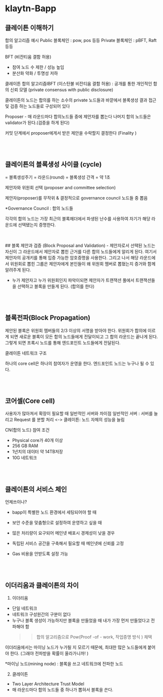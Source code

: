 # klaytn-Bapp



## 클레이튼 이해하기

합의 알고리즘 예시
Public 블록체인 : pow, pos 등등
Private 블록체인 : pBFT, Raft 등등

BFT (비잔티움 결함 허용)
- 참여 노드 수 제한 / 성능 높임
- 분산화 약화 / 투명성 저하

클레이튼 합의 알고리즘IBFT
(이스탄불 비잔티움 결함 허용)
: 공개를 통한 개인적인 합의 신뢰 모델 (private consensus with public disclosure)

클레이튼의 노드는
합의를 하는 소수의 private 노드들과
바깥에서 블록생성 결과 접근 및 검증 하는 노드들로 구성되어 있다

Proposer - 매 라운드마다 합의노드들 중에 제안자를 뽑는다
나머지 합의 노드들은 validator가 된다.(검증을 하게 된다)

커밋 단계에서 proposer에게서 받은 제안을 수락할지 결정한다
(Finality )

<br/>
<br/>

## 클레이튼의 블록생성 사이클 (cycle)
= 블록생성주기 = 라운드(round)
= 블록생성 간격 = 약 1초 


제안자와 위원회 선택 (proposer and committee selection)

제안자(proposer)를 무작위 & 결정적으로 governance council 노드들 중 뽑음

*Governance Council : 합의 노드들

각각의 합의 노드는 가장 최근의 블록헤더에서 파생된 난수를 사용하여 
자기가 해당 라운드에 선택됐는지 증명한다.

<br/>
<br/>
## 블록 제안과 검증 (Block Proposal and Validation)
- 제안자로서 선택된 노드는 자신이 그 라운드에서 제안자로 뽑힌 근거를 다른 합의 노드들에게 알리게 된다. 여기서 제안자의 공개키를 통해 입증 가능한 암호증명을 사용한다.
 그리고 나서 해당 라운드에서 위원회로 뽑힌 그룹은 제안자에게  본인들이 왜 위원회 멤버로 뽑혔는지 증거와 함께 알려주게 된다.
 
- 누가 제안자고 누가 위원회인지 파악이되면 제안자가 트랜잭션 풀에서 트랜잭션들을 선택하고 블록을 만들게 된다. (합의를 한다)


<br/>
<br/>

## 블록전파(Block Propagation)

제안된 블록은 위원회 멤버들의 2/3 이상의 서명을 받아야 한다.
위원회가 합의에 이르게 되면 새로운 블록이 모든 합의 노드들에게 전달이되고
그 합의 라운드는 끝나게 된다.
그렇게 되면 프록시 노드를 통해 엔드포인트 노드들에게 전달된다.

클레이튼 네트워크 구조

하나의 core cell은 하나의 참여자가 운영을 한다.
엔드포인트 노드는 누구나 될 수 있다.

<br/>
<br/>


## 코어셀(Core cell)

사용자가 많아져서 확장이 필요할 때 일반적인 서버와 차이점
일반적인 서버 : 서버를 늘리고 Request 를 분할 처리
<-> 클레이튼: 노드 자체의 성능을 늘림

CN(합의 노드) 참여 조건
- Physical core가 40개 이상
- 256 GB RAM
- 1년치의 데이터 약 14TB저장
- 10G 네트워크

<br/>
<br/>

## 클레이튼의 서비스 체인

언제쓰이나? 
- bapp이 특별한 노드 환경에서 세팅되어야 할 때
- 보안 수준을 맞춤형으로 설정하여 운영하고 싶을 때  

- 많은 처리량이 요구되어 메인넷 배포시 경제성이 낮을 경우

- 독립된 서비스 공간을 구축해서 필요할 때 메인넷에 신뢰를 고정
- Gas 비용을 안받도록 설정 가능 

<br/>
<br/>

## 이더리움과 클레이튼의 차이 
1) 이더리움
- 단일 네트워크 
- 네트워크 구성원간의 구분이 없다
- 누구나 블록 생성이 가능하지만 블록을 만들었을 때 내가 가장 먼저 만들었다고 전파해야 함
  >>합의 알고리즘으로 Pow(Proof -of - work, 작업증명 방식 ) 채택 

이더리움에서는 마이닝 노드가 누가될 지 모르기 때문에, 최대한 많은 노드들에게 붙어야 한다.
(그래야 전파받을 확률이 올라가니까! )

*마이닝 노드(mining node) : 블록을 쓰고 네트워크에 전파한 노드

2) 클레이튼
- Two Layer Architecture Trust Model
- 매 라운드마다 합의 노드들 중 하나가 뽑혀서 블록을 쓴다.

<br/>
<br/>